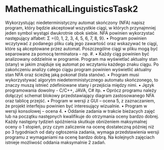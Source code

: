 # MathemathicalLinguisticsTask2
Wykorzystując niedeterministyczny automat skończony (NFA) napisz program, który będzie
akceptował wszystkie ciągi, w których przynajmniej jeden symbol wystąpi dwukrotnie obok siebie.
NFA powinien wykorzystać następujący alfabet: 
Σ
={0, 1, 2, 3, 4, 5, 6, 7, 8, 9}.
•
Program powinien wczytywać z podanego pliku całą jego zawartość oraz wskazywać te
ciągi, które są akceptowane przez automat. Poszczególne ciągi w pliku mogą być
separowane za pomocą terminatora – np. #.
•
Każdy ciąg powinien być analizowany oddzielnie w programie. Program ma wyświetlać
aktualny stan (stany) w jakim znajduje się automat po wczytaniu każdego znaku ciągu. Po
zakończeniu analizy całego ciągu program 
powinien wyświetlić aktualny stan NFA oraz
ścieżkę jaką pokonał (lista stanów). 
•
Program musi wykorzystywać algorytm niedeterministycznego automatu skończonego,
to znaczy muszą istnieć zdefiniowane stany i przejścia między nimi.
•
Język programowania dowolny -
C/C++, JAVA, C# itp.
•
Oprócz   programu   należy   dołączyć   schemat   blokowy   przedstawiający   diagram
zastosowanego NFA oraz tablicę przejść.
•
Program w wersji z GUI – ocena 5, z zaznaczaniem, że projekt interfejsu powinien być
interesujący wizualnie.
•
Program w wersji konsolowej – ocena 4.
•
Oddanie zadania w trakcie bieżacych zajęć lub na początku następnych kwalifikuje do
otrzymania oceny bardzo dobrej. Każdy następny tydzień spóźnienia skutkuje obniżeniem
maksymalnej oceny o 1 stopień, przy czym zaliczenie na ocenę dostateczną później niż po 3
tygodniach od daty ogłoszenia zadania, wymaga przedstawienia wersji programu z
wymaganiami na ocenę bardzo dobrą. Na kolejnych zajęciach istnieje możliwość oddania
maksymalnie 2 zadań.
